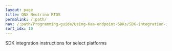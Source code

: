 ```yaml
---
layout: page
title: QNX Neutrino RTOS
permalink: /:path/
nav: /:path/Programming-guide/Using-Kaa-endpoint-SDKs/SDK-integration-instructions/SDK-QNX-Neutrino
sort_idx: 10
---
```


SDK integration instructions for select platforms